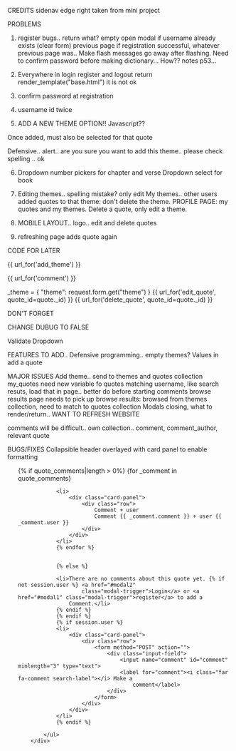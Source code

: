 CREDITS
sidenav edge right taken from mini project

PROBLEMS
1. register bugs.. return what? empty open modal if username already exists (clear form) previous page if registration successful, whatever previous page was.. Make flash messages go away after flashing.   Need to confirm password before making dictionary... How?? notes p53...


2. Everywhere in login register and logout return render_template("base.html") it is not ok

3. confirm password at registration

4. username id twice

5. ADD A NEW THEME OPTION!! Javascript??

Once added, must also be selected for that quote

Defensive.. alert.. are you sure you want to add this theme.. please check spelling .. ok

6. Dropdown number pickers for chapter and verse
Dropdown select for book

7.  Editing themes.. spelling mistake? only edit My themes.. other users added quotes to that theme: don't delete the theme. PROFILE PAGE: my quotes and my themes.  Delete a quote, only edit a theme.


11. MOBILE LAYOUT.. logo.. edit and delete quotes

12.  refreshing page adds quote again


CODE FOR LATER

{{ url_for('add_theme') }}

{{ url_for('comment') }}

_theme = {
            "theme": request.form.get("theme")
        }
{{ url_for('edit_quote', quote_id=quote._id) }}
{{ url_for('delete_quote', quote_id=quote._id) }}


 <!-- <a href="#" class="btn-small"><i class="fas fa-pencil-alt"></i>Edit</a>
            <a href="#" class="btn-small"><i class="far fa-trash-alt"></i>Delete</a>
  -->

  

   <!-- <form method="POST" action="">
                            <div class="input-field">
                                <i class="far fa-plus-square prefix"></i>
                            <input type="text" id="new_theme" name="new_theme">
                            <label for="new_theme">Or add a New Theme</label>
                        </div>
                        </form> -->

<!-- {{ url_for('add_theme') }} -->


DON'T FORGET

CHANGE DUBUG TO FALSE

Validate Dropdown

FEATURES TO ADD.. 
Defensive programming.. empty themes?  Values in add a quote

MAJOR ISSUES 
Add theme.. send to themes and quotes collection
my_quotes need new variable fo quotes matching username, like search resuts, load that in page.. better do before starting comments
browse results page needs to pick up browse results: browsed from themes collection, need to match to quotes collection
Modals closing, what to render/return.. WANT TO REFRESH WEBSITE

comments will be difficult.. own collection.. comment, comment_author, relevant quote

BUGS/FIXES
Collapsible header overlayed with card panel to enable formatting


 <div class="collapsible-body">
            <ul>
                {% if quote_comments|length > 0%}
                {for _comment in quote_comments}

                <li>
                    <div class="card-panel">
                        <div class="row">
                            Comment + user
                            Comment {{ _comment.comment }} + user {{ _comment.user }}
                        </div>
                    </div>
                </li>
                {% endfor %}
                    
                
                {% else %} 

                <li>There are no comments about this quote yet. {% if not session.user %} <a href="#modal2"
                        class="modal-trigger">Login</a> or <a href="#modal1" class="modal-trigger">register</a> to add a
                    Comment.</li>
                {% endif %}
                {% endif %}
                {% if session.user %}
                <li>
                    <div class="card-panel">
                        <div class="row">
                            <form method="POST" action="">
                                <div class="input-field">
                                    <input name="comment" id="comment" minlength="3" type="text">
                                    <label for="comment"><i class="far fa-comment search-label"></i> Make a
                                        comment</label>
                                </div>
                            </form>
                        </div>
                    </div>
                </li>
                {% endif %}
                
            </ul>
        </div>